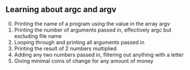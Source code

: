 Learning about argc and argv
---
0. Printing the name of a program using the value in the array argv
1. Printing the number of arguments passed in, effectively argc but excluding
file name
2. Looping through and printing all arguments passed in
3. Printing the result of 2 numbers multiplied
4. Adding any two numbers passed in, filtering out anything with a letter
5. Giving minimal coins of change for any amount of money
